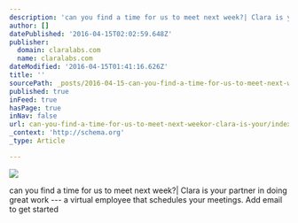 ```yaml
---
description: 'can you find a time for us to meet next week?| Clara is your partner in doing great work — a virtual employee that schedules your meetings.  Add email to get st'
author: []
datePublished: '2016-04-15T02:02:59.648Z'
publisher:
  domain: claralabs.com
  name: claralabs.com
dateModified: '2016-04-15T01:41:16.626Z'
title: ''
sourcePath: _posts/2016-04-15-can-you-find-a-time-for-us-to-meet-next-weekor-clara-is-your.md
published: true
inFeed: true
hasPage: true
inNav: false
url: can-you-find-a-time-for-us-to-meet-next-weekor-clara-is-your/index.html
_context: 'http://schema.org'
_type: Article

---
```

![](https://claralabs.com/static/img/next.svg)

can you find a time for us to meet next week?| Clara is your partner in doing great work --- a virtual employee that schedules your meetings. Add email to get started